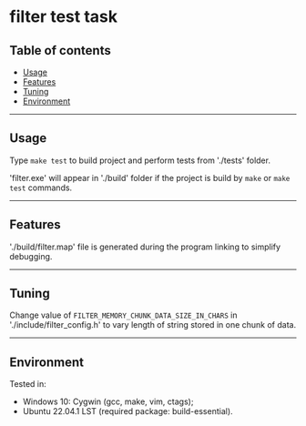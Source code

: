# filter test task

## Table of contents
- [Usage](#usage)
- [Features](#features)
- [Tuning](#tuning)
- [Environment](#environment)

---
## Usage

Type `make test` to build project and perform tests from './tests' folder.

'filter.exe' will appear in './build' folder if the project is build by `make` or `make test` commands.

---
## Features

'./build/filter.map' file is generated during the program linking to simplify debugging.

---
## Tuning

Change value of `FILTER_MEMORY_CHUNK_DATA_SIZE_IN_CHARS` in './include/filter_config.h' to vary length of string stored in one chunk of data.

---
## Environment

Tested in:
- Windows 10: Cygwin (gcc, make, vim, ctags);
- Ubuntu 22.04.1 LST (required package: build-essential).
